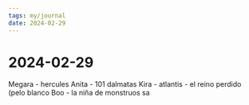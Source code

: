 ```yaml
---
tags: my/journal
date: 2024-02-29
---
```


# 2024-02-29

Megara - hercules
Anita - 101 dalmatas
Kira - atlantis - el reino perdido (pelo blanco
Boo - la niña de monstruos sa